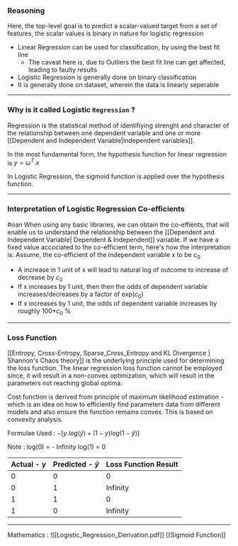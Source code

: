 ### Reasoning

Here, the top-level goal is to predict a scalar-valued target from a set of features, the scalar values is binary in nature for logistic regression

- Linear Regression can be used for classification, by using the best fit line
	- The caveat here is, due to Outliers the best fit line can get affected, leading to faulty results
- Logistic Regression is generally done on binary classification
- It is generally done on dataset, wherein the data is linearly seperable

---
### Why is it called Logistic `Regression` ?

Regression is the statistical method of identifiying strenght and character of the relationship between one dependent variable and one or more [[Dependent and Independent Variable|Independent variables]].

In the most fundamental form, the hypothesis function for linear regression is  $y=\omega^T.x$ 

In Logistic Regression, the sigmoid function is applied over the hypothesis function.

---
### Interpretation of Logistic Regression Co-efficients
#oan 
When using any basic libraries, we can obtain the co-effients, that will enable us to understand the relationship between the [[Dependent and Independent Variable| Dependent & Independent]] variable. If we have a fixed value accociated to the co-efficient term, here's how the interpretation is:
Assume, the co-efficient of the independent variable x to be $c_0$
- A increase in 1 unit of x will lead to natural log of outcome to increase of decrease by $c_0$
- If x increases by 1 unit, then then the odds of dependent variable increases/decreases by a factor of exp($c_0$)
- If x increases by 1 unit, the odds of dependent variable increases by roughly 100*$c_0$ %

---

### Loss Function

[[Entropy, Cross-Entropy, Sparse_Cross_Entropy and KL Divergence | Shannon's Chaos theory]] is the underlying principle used for determining the loss function. The linear regression loss function cannot be employed since, it will result in a non-convex optimization, which will result in the parameters not reaching global optima.

Cost function is derived from principle of maximum likelihood estimation - which is an idea on how to efficiently find parameters data from different models and also ensure the function remains convex. This is based on convexity analysis.

Formulae Used : $-[y.log(\hat{y}) + (1-y)log(1-\hat{y})]$

Note :
log(0) = - Infinity
log(1) = 0

Actual - y | Predicted - $\hat{y}$ | Loss Function Result 
-----------|------------------------|----------------------
0|0|0
0|1|Infinity
1|1|0
1|0|Infinity

---
Mathematics : 
![[Logistic_Regression_Derivation.pdf]] [[Sigmoid Function]]